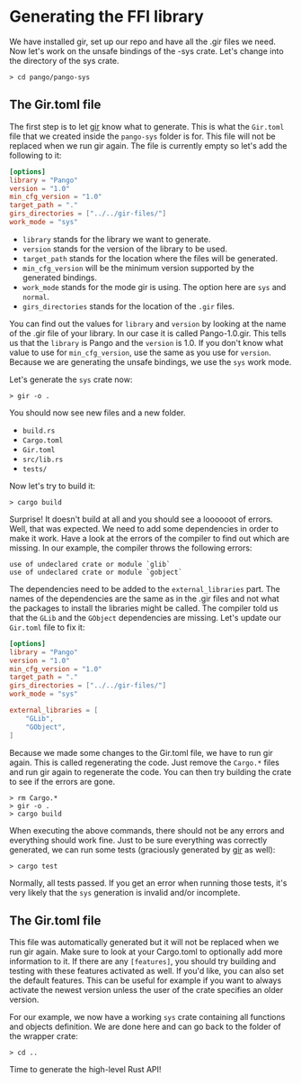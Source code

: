 # Generating the FFI library
We have installed gir, set up our repo and have all the .gir files we need. Now let's work on the unsafe bindings of the -sys crate. Let's change into the directory of the sys crate.

```console
> cd pango/pango-sys
```

## The Gir.toml file
The first step is to let [gir] know what to generate. This is what the `Gir.toml` file that we created inside the `pango-sys` folder is for. This file will not be replaced when we run gir again. The file is currently empty so let's add the following to it:

```toml
[options]
library = "Pango"
version = "1.0"
min_cfg_version = "1.0"
target_path = "."
girs_directories = ["../../gir-files/"]
work_mode = "sys"
```

* `library` stands for the library we want to generate.
* `version` stands for the version of the library to be used. 
* `target_path` stands for the location where the files will be generated.
* `min_cfg_version` will be the minimum version supported by the generated bindings.
* `work_mode` stands for the mode gir is using. The option here are `sys` and `normal`.
* `girs_directories` stands for the location of the `.gir` files.

You can find out the values for `library` and `version` by looking at the name of the .gir file of your library. In our case it is called Pango-1.0.gir. This tells us that the `library` is Pango and the `version` is 1.0. If you don't know what value to use for `min_cfg_version`, use the same as you use for `version`. Because we are generating the unsafe bindings, we use the `sys` work mode.

Let's generate the `sys` crate now:

```console
> gir -o .
```

You should now see new files and a new folder.

* `build.rs`
* `Cargo.toml`
* `Gir.toml`
* `src/lib.rs`
* `tests/`

Now let's try to build it:

```console
> cargo build
```

Surprise! It doesn't build at all and you should see a loooooot of errors. Well, that was expected. We need to add some dependencies in order to make it work. Have a look at the errors of the compiler to find out which are missing. In our example, the compiler throws the following errors:
```console
use of undeclared crate or module `glib`
use of undeclared crate or module `gobject`
```
The dependencies need to be added to the `external_libraries` part. The names of the dependencies are the same as in the .gir files and not what the packages to install the libraries might be called. The compiler told us that the `GLib` and the `GObject` dependencies are missing. Let's update our `Gir.toml` file to fix it:

```toml
[options]
library = "Pango"
version = "1.0"
min_cfg_version = "1.0"
target_path = "."
girs_directories = ["../../gir-files/"]
work_mode = "sys"

external_libraries = [
    "GLib",
    "GObject",
]
```

Because we made some changes to the Gir.toml file, we have to run gir again. This is called regenerating the code. Just remove the `Cargo.*` files and run gir again to regenerate the code. You can then try building the crate to see if the errors are gone.
```console
> rm Cargo.*
> gir -o .
> cargo build
```
When executing the above commands, there should not be any errors and everything should work fine. Just to be sure everything was correctly generated, we can run some tests (graciously generated by [gir] as well):
```console
> cargo test
```
Normally, all tests passed. If you get an error when running those tests, it's very likely that the `sys` generation is invalid and/or incomplete.

## The Gir.toml file
This file was automatically generated but it will not be replaced when we run gir again. Make sure to look at your Cargo.toml to optionally add more information to it. If there are any `[features]`, you should try building and testing with these features activated as well. If you'd like, you can also set the default features. This can be useful for example if you want to always activate the newest version unless the user of the crate specifies an older version.

For our example, we now have a working `sys` crate containing all functions and objects definition. We are done here and can go back to the folder of the wrapper crate:
```console
> cd ..
```
Time to generate the high-level Rust API!


[gir]: https://github.com/gtk-rs/gir
